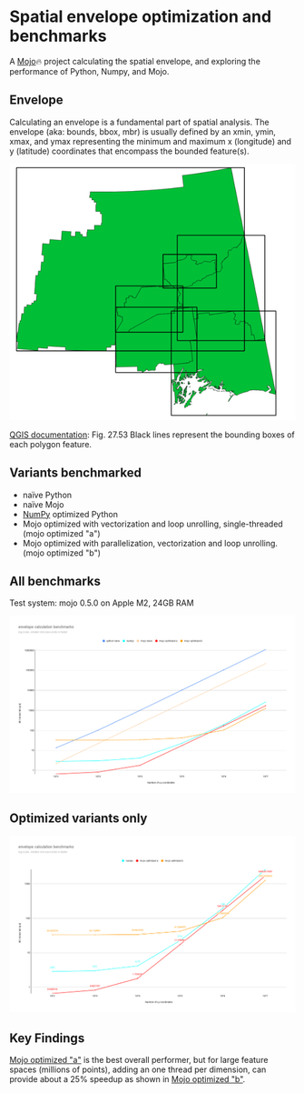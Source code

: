 # Spatial envelope optimization and benchmarks

A [Mojo](https://github.com/modularml/mojo)🔥 project calculating the spatial envelope, and exploring the
performance of Python, Numpy, and Mojo.

## Envelope

Calculating an envelope is a fundamental part of spatial analysis. The envelope
(aka: bounds, bbox, mbr) is usually defined by an xmin, ymin, xmax, and ymax
representing the minimum and maximum x (longitude) and y (latitude) coordinates
that encompass the bounded feature(s).


![bounding box](./docs/img/bounding_box.png)

[QGIS documentation](https://docs.qgis.org/3.28/en/docs/user_manual/processing_algs/qgis/vectorgeometry.html#bounding-boxes): Fig. 27.53 Black lines represent the bounding boxes of each polygon feature.

## Variants benchmarked

- naïve Python
- naïve Mojo
- [NumPy](https://numpy.org/) optimized Python
- Mojo optimized with vectorization and loop unrolling, single-threaded (mojo optimized "a")
- Mojo optimized with parallelization, vectorization and loop unrolling. (mojo optimized "b")

## All benchmarks

Test system: mojo 0.5.0 on Apple M2, 24GB RAM

![overall benchmarks](./docs/img/benchmarks-1.png)

## Optimized variants only

![optimized benchmarks](./docs/img/benchmarks-2.png)

## Key Findings

[Mojo optimized "a"](./mojo_impl/optimized_a.mojo) is the best overall
performer, but for large feature spaces (millions of points), adding an one
thread per dimension, can provide about a 25% speedup as shown in [Mojo
optimized "b"](./mojo_impl/optimized_b.mojo).
